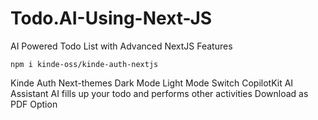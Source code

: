 # Todo.AI-Using-Next-JS
AI Powered Todo List with Advanced NextJS Features

```npm i kinde-oss/kinde-auth-nextjs```

Kinde Auth 
Next-themes Dark Mode Light Mode Switch
CopilotKit AI Assistant
AI fills up your todo and performs other activities
Download as PDF Option
